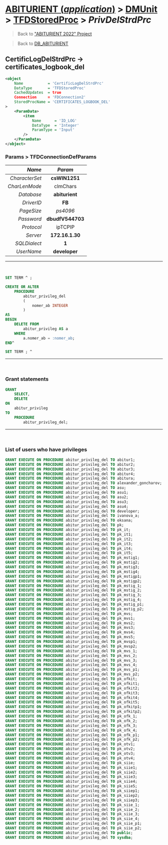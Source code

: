 # [ABITURIENT (*application*)](../../app_abiturient_2022.md) > [DMUnit](../DMUnit.md) > [TFDStoredProc](TFDStoredProc.md) > *PrivDelStrdPrc*

> Back to ["ABITURIENT 2022" Project](/README.md)

> Back to [DB_ABITURIENT](../../../db/db_abiturient_2022.md)

## CertificLogDelStrdPrc -> **certificates_logbook_del**

```xml
<object
    Name           = 'CertificLogDelStrdPrc'
    DataType       = 'TFDStoredProc'
    CachedUpdates  = true
    Connection     = 'FDConnection2'
    StoredProcName = 'CERTIFICATES_LOGBOOK_DEL'
>
    <ParamData>
        <item
            Name      = 'ID_LOG'
            DataType  = 'Integer'
            ParamType = 'Input'
        />
    </ParamData>
</object>
```

### Params > TFDConnectionDefParams

|         *Name* |        *Param*       |
|---------------:|:--------------------:|
| *CharacterSet* |    **csWIN1251**     |
|  *CharLenMode* |       clmChars       |
|     *Database* |    **abiturient**    |
|     *DriverID* |        **FB**        |
|     *PageSize* |       *ps4096*       |
|     *Password* |   **dbudfV544703**   |
|     *Protocol* |       ipTCPIP        |
|       *Server* |    **172.16.1.30**   |
|   *SQLDialect* |        **1**         |
|     *UserName* |     **developer**    |

---
</br>

```sql
SET TERM ^ ;

CREATE OR ALTER
    PROCEDURE
        abitur_privileg_del
        (
            nomer_ab INTEGER
        )
AS
BEGIN
    DELETE FROM
        abitur_privileg AS a
    WHERE
        a.nomer_ab = :nomer_ab;
END^

SET TERM ; ^
```

---
</br>

### Grant statements

```sql
GRANT
    SELECT,
    DELETE
ON
    abitur_privileg
TO
    PROCEDURE
        abitur_privileg_del;
```

---
</br>

### List of users who have privileges

```sql
GRANT EXECUTE ON PROCEDURE abitur_privileg_del TO abitur1;
GRANT EXECUTE ON PROCEDURE abitur_privileg_del TO abitur2;
GRANT EXECUTE ON PROCEDURE abitur_privileg_del TO abitur3;
GRANT EXECUTE ON PROCEDURE abitur_privileg_del TO abitur4;
GRANT EXECUTE ON PROCEDURE abitur_privileg_del TO abitura;
GRANT EXECUTE ON PROCEDURE abitur_privileg_del TO alexander_goncharov;
GRANT EXECUTE ON PROCEDURE abitur_privileg_del TO asu;
GRANT EXECUTE ON PROCEDURE abitur_privileg_del TO asu1;
GRANT EXECUTE ON PROCEDURE abitur_privileg_del TO asu2;
GRANT EXECUTE ON PROCEDURE abitur_privileg_del TO asu3;
GRANT EXECUTE ON PROCEDURE abitur_privileg_del TO asu4;
GRANT EXECUTE ON PROCEDURE abitur_privileg_del TO developer;
GRANT EXECUTE ON PROCEDURE abitur_privileg_del TO ivanova_a;
GRANT EXECUTE ON PROCEDURE abitur_privileg_del TO oksana;
GRANT EXECUTE ON PROCEDURE abitur_privileg_del TO pk;
GRANT EXECUTE ON PROCEDURE abitur_privileg_del TO pk_it;
GRANT EXECUTE ON PROCEDURE abitur_privileg_del TO pk_it1;
GRANT EXECUTE ON PROCEDURE abitur_privileg_del TO pk_it2;
GRANT EXECUTE ON PROCEDURE abitur_privileg_del TO pk_it3;
GRANT EXECUTE ON PROCEDURE abitur_privileg_del TO pk_it4;
GRANT EXECUTE ON PROCEDURE abitur_privileg_del TO pk_it5;
GRANT EXECUTE ON PROCEDURE abitur_privileg_del TO pk_mstig1;
GRANT EXECUTE ON PROCEDURE abitur_privileg_del TO pk_mstig2;
GRANT EXECUTE ON PROCEDURE abitur_privileg_del TO pk_mstig3;
GRANT EXECUTE ON PROCEDURE abitur_privileg_del TO pk_mstig4;
GRANT EXECUTE ON PROCEDURE abitur_privileg_del TO pk_mstigp1;
GRANT EXECUTE ON PROCEDURE abitur_privileg_del TO pk_mstigp2;
GRANT EXECUTE ON PROCEDURE abitur_privileg_del TO pk_mstig_1;
GRANT EXECUTE ON PROCEDURE abitur_privileg_del TO pk_mstig_2;
GRANT EXECUTE ON PROCEDURE abitur_privileg_del TO pk_mstig_3;
GRANT EXECUTE ON PROCEDURE abitur_privileg_del TO pk_mstig_4;
GRANT EXECUTE ON PROCEDURE abitur_privileg_del TO pk_mstig_p1;
GRANT EXECUTE ON PROCEDURE abitur_privileg_del TO pk_mstig_p2;
GRANT EXECUTE ON PROCEDURE abitur_privileg_del TO pk_mvs;
GRANT EXECUTE ON PROCEDURE abitur_privileg_del TO pk_mvs1;
GRANT EXECUTE ON PROCEDURE abitur_privileg_del TO pk_mvs2;
GRANT EXECUTE ON PROCEDURE abitur_privileg_del TO pk_mvs3;
GRANT EXECUTE ON PROCEDURE abitur_privileg_del TO pk_mvs4;
GRANT EXECUTE ON PROCEDURE abitur_privileg_del TO pk_mvs5;
GRANT EXECUTE ON PROCEDURE abitur_privileg_del TO pk_mvsp1;
GRANT EXECUTE ON PROCEDURE abitur_privileg_del TO pk_mvsp2;
GRANT EXECUTE ON PROCEDURE abitur_privileg_del TO pk_mvs_1;
GRANT EXECUTE ON PROCEDURE abitur_privileg_del TO pk_mvs_2;
GRANT EXECUTE ON PROCEDURE abitur_privileg_del TO pk_mvs_3;
GRANT EXECUTE ON PROCEDURE abitur_privileg_del TO pk_mvs_4;
GRANT EXECUTE ON PROCEDURE abitur_privileg_del TO pk_mvs_p1;
GRANT EXECUTE ON PROCEDURE abitur_privileg_del TO pk_mvs_p2;
GRANT EXECUTE ON PROCEDURE abitur_privileg_del TO pk_ofkit;
GRANT EXECUTE ON PROCEDURE abitur_privileg_del TO pk_ofkit1;
GRANT EXECUTE ON PROCEDURE abitur_privileg_del TO pk_ofkit2;
GRANT EXECUTE ON PROCEDURE abitur_privileg_del TO pk_ofkit3;
GRANT EXECUTE ON PROCEDURE abitur_privileg_del TO pk_ofkit4;
GRANT EXECUTE ON PROCEDURE abitur_privileg_del TO pk_ofkit5;
GRANT EXECUTE ON PROCEDURE abitur_privileg_del TO pk_ofkitp1;
GRANT EXECUTE ON PROCEDURE abitur_privileg_del TO pk_ofkitp2;
GRANT EXECUTE ON PROCEDURE abitur_privileg_del TO pk_ofk_1;
GRANT EXECUTE ON PROCEDURE abitur_privileg_del TO pk_ofk_2;
GRANT EXECUTE ON PROCEDURE abitur_privileg_del TO pk_ofk_3;
GRANT EXECUTE ON PROCEDURE abitur_privileg_del TO pk_ofk_4;
GRANT EXECUTE ON PROCEDURE abitur_privileg_del TO pk_ofk_p1;
GRANT EXECUTE ON PROCEDURE abitur_privileg_del TO pk_ofk_p2;
GRANT EXECUTE ON PROCEDURE abitur_privileg_del TO pk_otv1;
GRANT EXECUTE ON PROCEDURE abitur_privileg_del TO pk_otv2;
GRANT EXECUTE ON PROCEDURE abitur_privileg_del TO pk_otv3;
GRANT EXECUTE ON PROCEDURE abitur_privileg_del TO pk_otv4;
GRANT EXECUTE ON PROCEDURE abitur_privileg_del TO pk_siie;
GRANT EXECUTE ON PROCEDURE abitur_privileg_del TO pk_siie1;
GRANT EXECUTE ON PROCEDURE abitur_privileg_del TO pk_siie2;
GRANT EXECUTE ON PROCEDURE abitur_privileg_del TO pk_siie3;
GRANT EXECUTE ON PROCEDURE abitur_privileg_del TO pk_siie4;
GRANT EXECUTE ON PROCEDURE abitur_privileg_del TO pk_siie5;
GRANT EXECUTE ON PROCEDURE abitur_privileg_del TO pk_siiep1;
GRANT EXECUTE ON PROCEDURE abitur_privileg_del TO pk_siiep2;
GRANT EXECUTE ON PROCEDURE abitur_privileg_del TO pk_siiep3;
GRANT EXECUTE ON PROCEDURE abitur_privileg_del TO pk_siie_1;
GRANT EXECUTE ON PROCEDURE abitur_privileg_del TO pk_siie_2;
GRANT EXECUTE ON PROCEDURE abitur_privileg_del TO pk_siie_3;
GRANT EXECUTE ON PROCEDURE abitur_privileg_del TO pk_siie_4;
GRANT EXECUTE ON PROCEDURE abitur_privileg_del TO pk_siie_p1;
GRANT EXECUTE ON PROCEDURE abitur_privileg_del TO pk_siie_p2;
GRANT EXECUTE ON PROCEDURE abitur_privileg_del TO public;
GRANT EXECUTE ON PROCEDURE abitur_privileg_del TO sysdba;
```